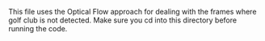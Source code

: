 This file uses the Optical Flow approach for dealing with the frames where golf club is not detected. 
Make sure you cd into this directory before running the code.
